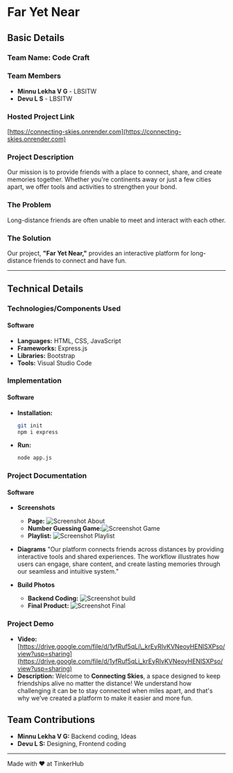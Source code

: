# Far Yet Near

## Basic Details

### Team Name: Code Craft

### Team Members

  - **Minnu Lekha V G** - LBSITW
  - **Devu L S** - LBSITW

### Hosted Project Link

[https://connecting-skies.onrender.com](https://connecting-skies.onrender.com)

### Project Description

Our mission is to provide friends with a place to connect, share, and create memories together. Whether you're continents away or just a few cities apart, we offer tools and activities to strengthen your bond.

### The Problem

Long-distance friends are often unable to meet and interact with each other.

### The Solution

Our project, **"Far Yet Near,"** provides an interactive platform for long-distance friends to connect and have fun.

-----

## Technical Details

### Technologies/Components Used

#### Software

  - **Languages:** HTML, CSS, JavaScript
  - **Frameworks:** Express.js
  - **Libraries:** Bootstrap
  - **Tools:** Visual Studio Code

### Implementation

#### Software

  - **Installation:**
    ```bash
    git init
    npm i express
    ```
  - **Run:**
    ```bash
    node app.js
    ```

### Project Documentation

#### Software

  - **Screenshots**

      - **Page:** ![Screenshot About](https://github.com/user-attachments/assets/fefd7593-4b4a-4b8c-bd9f-a55ad10ccb54)
      - **Number Guessing Game:**![Screenshot Game](https://github.com/user-attachments/assets/144a68a9-5fa4-4c17-b8ff-220dee678fc2) 
      - **Playlist:** ![Screenshot Playlist](https://github.com/user-attachments/assets/6c7cd234-0148-4dbb-91c6-22e7f0e2ff04)

  - **Diagrams**
    "Our platform connects friends across distances by providing interactive tools and shared experiences. The workflow illustrates how users can engage, share content, and create lasting memories through our seamless and intuitive system."

  - **Build Photos**

      - **Backend Coding:** ![Screenshot build](https://github.com/user-attachments/assets/bab50e9f-fda3-48a2-976d-cbc825ba85c0)
      - **Final Product:** ![Screenshot Final ](https://github.com/user-attachments/assets/8b3a6353-8049-4f35-bfb1-2536e15b1c4e)

### Project Demo

  - **Video:** [https://drive.google.com/file/d/1yfRuf5qLi\_krEyRIvKVNeoyHENlSXPso/view?usp=sharing](https://drive.google.com/file/d/1yfRuf5qLi_krEyRIvKVNeoyHENlSXPso/view?usp=sharing)
  - **Description:** Welcome to **Connecting Skies**, a space designed to keep friendships alive no matter the distance\! We understand how challenging it can be to stay connected when miles apart, and that's why we’ve created a platform to make it easier and more fun.

## Team Contributions

  - **Minnu Lekha V G:** Backend coding, Ideas
  - **Devu L S:** Designing, Frontend coding

-----

Made with ❤️ at TinkerHub
